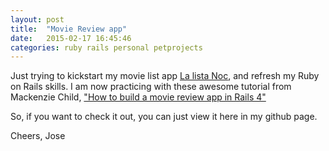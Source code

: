 ```yaml
---
layout: post
title:  "Movie Review app"
date:   2015-02-17 16:45:46
categories: ruby rails personal petprojects
---
```

Just trying to kickstart my movie list app [La lista Noc][lalistanoclink], and refresh my Ruby on Rails skills. I am now practicing with these awesome tutorial from Mackenzie Child, ["How to build a movie review app in Rails 4"][youtubelink]

So, if you want to check it out, you can just view it here in my github page.

Cheers,
Jose

[lalistanoclink]:   http://www.lalistanoc.com
[youtubelink]:      http://youtu.be/0DR5JLZ2Qgg
